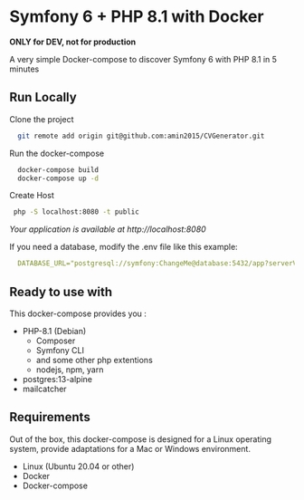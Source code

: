 
# Symfony 6 + PHP 8.1 with Docker

**ONLY for DEV, not for production**

A very simple Docker-compose to discover Symfony 6 with PHP 8.1 in 5 minutes
## Run Locally

Clone the project

```bash
  git remote add origin git@github.com:amin2015/CVGenerator.git
```

Run the docker-compose

```bash
  docker-compose build
  docker-compose up -d
```

Create Host

```bash
 php -S localhost:8080 -t public
```

*Your application is available at http://localhost:8080*

If you need a database, modify the .env file like this example:

```yaml
  DATABASE_URL="postgresql://symfony:ChangeMe@database:5432/app?serverVersion=13&charset=utf8"
```

## Ready to use with

This docker-compose provides you :

- PHP-8.1 (Debian)
    - Composer
    - Symfony CLI
    - and some other php extentions
    - nodejs, npm, yarn
- postgres:13-alpine
- mailcatcher


## Requirements

Out of the box, this docker-compose is designed for a Linux operating system, provide adaptations for a Mac or Windows environment.

- Linux (Ubuntu 20.04 or other)
- Docker
- Docker-compose
